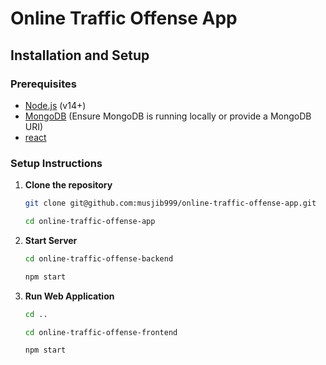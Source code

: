 # Online Traffic Offense App

## Installation and Setup

### Prerequisites

- [Node.js](https://nodejs.org/en/) (v14+)
- [MongoDB](https://www.mongodb.com/) (Ensure MongoDB is running locally or provide a MongoDB URI)
- [react](ttps://reactjs.org)

### Setup Instructions

1. **Clone the repository**

    ```bash
    git clone git@github.com:musjib999/online-traffic-offense-app.git
    ```
    ```bash
    cd online-traffic-offense-app
    ```
    
2. **Start Server**
    ```bash
    cd online-traffic-offense-backend
    ```

    ```bash
    npm start
    ```

3. **Run Web Application**

    ```bash
    cd ..
    ```

    ```bash
    cd online-traffic-offense-frontend
    ```

    ```bash
    npm start
    ```

